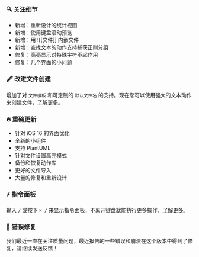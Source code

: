 ### 🔍 关注细节

- 新增：重新设计的统计视图
- 新增：使用键盘滚动预览
- 新增：用 ![[文件]] 内嵌文件
- 新增：查找文本的动作支持捕获正则分组
- 修复：高亮显示对特殊字符不起作用
- 修复：几个界面的小问题

### 🖋 改进文件创建

增加了对 `文件模板` 和可定制的 `默认文件名` 的支持。现在您可以使用强大的文本动作来创建文件，[了解更多](https://docs.taio.app/#/cn/editor/file-creation)。

### 🔥 重磅更新

- 针对 iOS 16 的界面优化
- 全新的小组件
- 支持 PlantUML
- 针对文件设置高亮模式
- 备份和恢复动作库
- 更好的文件导入
- 大量的修复和重新设计

### ⚡️ 指令面板

输入 `/` 或按下 `⌘ /` 来显示指令面板，不离开键盘就能执行更多操作，[了解更多](https://docs.taio.app/#/cn/editor/command-palette)。

### 🐞 错误修复

我们最近一直在关注质量问题，最近报告的一些错误和崩溃在这个版本中得到了修复，请继续发送反馈！